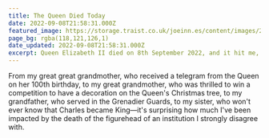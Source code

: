 ```yaml
---
title: The Queen Died Today
date: 2022-09-08T21:58:31.000Z
featured_image: https://storage.traist.co.uk/joeinn.es/content/images/2022/09/image.png
page_bg: rgba(118,121,126,1)
date_updated: 2022-09-08T21:58:31.000Z
excerpt: Queen Elizabeth II died on 8th September 2022, and it hit me, an anti-royalist, harder than I expected.
---
```


From my great great grandmother, who received a telegram from the Queen on her 100th birthday, to my great grandmother, who was thrilled to win a competition to have a decoration on the Queen's Christmas tree, to my grandfather, who served in the Grenadier Guards, to my sister, who won't ever know that Charles became King—it's surprising how much I've been impacted by the death of the figurehead of an institution I strongly disagree with.
